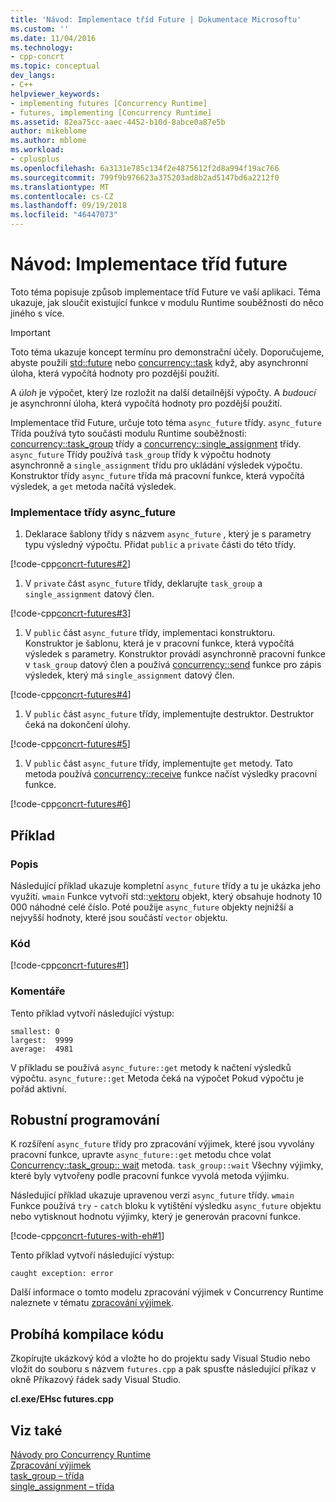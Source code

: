 ```yaml
---
title: 'Návod: Implementace tříd Future | Dokumentace Microsoftu'
ms.custom: ''
ms.date: 11/04/2016
ms.technology:
- cpp-concrt
ms.topic: conceptual
dev_langs:
- C++
helpviewer_keywords:
- implementing futures [Concurrency Runtime]
- futures, implementing [Concurrency Runtime]
ms.assetid: 82ea75cc-aaec-4452-b10d-8abce0a87e5b
author: mikeblome
ms.author: mblome
ms.workload:
- cplusplus
ms.openlocfilehash: 6a3131e785c134f2e4875612f2d8a994f19ac766
ms.sourcegitcommit: 799f9b976623a375203ad8b2ad5147bd6a2212f0
ms.translationtype: MT
ms.contentlocale: cs-CZ
ms.lasthandoff: 09/19/2018
ms.locfileid: "46447073"
---
```

# <a name="walkthrough-implementing-futures"></a>Návod: Implementace tříd future

Toto téma popisuje způsob implementace tříd Future ve vaší aplikaci. Téma ukazuje, jak sloučit existující funkce v modulu Runtime souběžnosti do něco jiného s více.

> [!IMPORTANT]
>  Toto téma ukazuje koncept termínu pro demonstrační účely. Doporučujeme, abyste použili [std::future](../../standard-library/future-class.md) nebo [concurrency::task](../../parallel/concrt/reference/task-class.md) když, aby asynchronní úloha, která vypočítá hodnoty pro pozdější použití.

A *úloh* je výpočet, který lze rozložit na další detailnější výpočty. A *budoucí* je asynchronní úloha, která vypočítá hodnoty pro pozdější použití.

Implementace tříd Future, určuje toto téma `async_future` třídy. `async_future` Třída používá tyto součásti modulu Runtime souběžnosti: [concurrency::task_group](reference/task-group-class.md) třídy a [concurrency::single_assignment](../../parallel/concrt/reference/single-assignment-class.md) třídy. `async_future` Třídy používá `task_group` třídy k výpočtu hodnoty asynchronně a `single_assignment` třídu pro ukládání výsledek výpočtu. Konstruktor třídy `async_future` třída má pracovní funkce, která vypočítá výsledek, a `get` metoda načítá výsledek.

### <a name="to-implement-the-asyncfuture-class"></a>Implementace třídy async_future

1. Deklarace šablony třídy s názvem `async_future` , který je s parametry typu výsledný výpočtu. Přidat `public` a `private` části do této třídy.

[!code-cpp[concrt-futures#2](../../parallel/concrt/codesnippet/cpp/walkthrough-implementing-futures_1.cpp)]

1. V `private` část `async_future` třídy, deklarujte `task_group` a `single_assignment` datový člen.

[!code-cpp[concrt-futures#3](../../parallel/concrt/codesnippet/cpp/walkthrough-implementing-futures_2.cpp)]

1. V `public` část `async_future` třídy, implementaci konstruktoru. Konstruktor je šablonu, která je v pracovní funkce, která vypočítá výsledek s parametry. Konstruktor provádí asynchronně pracovní funkce v `task_group` datový člen a používá [concurrency::send](reference/concurrency-namespace-functions.md#send) funkce pro zápis výsledek, který má `single_assignment` datový člen.

[!code-cpp[concrt-futures#4](../../parallel/concrt/codesnippet/cpp/walkthrough-implementing-futures_3.cpp)]

1. V `public` část `async_future` třídy, implementujte destruktor. Destruktor čeká na dokončení úlohy.

[!code-cpp[concrt-futures#5](../../parallel/concrt/codesnippet/cpp/walkthrough-implementing-futures_4.cpp)]

1. V `public` část `async_future` třídy, implementujte `get` metody. Tato metoda používá [concurrency::receive](reference/concurrency-namespace-functions.md#receive) funkce načíst výsledky pracovní funkce.

[!code-cpp[concrt-futures#6](../../parallel/concrt/codesnippet/cpp/walkthrough-implementing-futures_5.cpp)]

## <a name="example"></a>Příklad

### <a name="description"></a>Popis

Následující příklad ukazuje kompletní `async_future` třídy a tu je ukázka jeho využití. `wmain` Funkce vytvoří std::[vektoru](../../standard-library/vector-class.md) objekt, který obsahuje hodnoty 10 000 náhodné celé číslo. Poté použije `async_future` objekty nejnižší a nejvyšší hodnoty, které jsou součástí `vector` objektu.

### <a name="code"></a>Kód

[!code-cpp[concrt-futures#1](../../parallel/concrt/codesnippet/cpp/walkthrough-implementing-futures_6.cpp)]

### <a name="comments"></a>Komentáře

Tento příklad vytvoří následující výstup:

```Output
smallest: 0
largest:  9999
average:  4981
```

V příkladu se používá `async_future::get` metody k načtení výsledků výpočtu. `async_future::get` Metoda čeká na výpočet Pokud výpočtu je pořád aktivní.

## <a name="robust-programming"></a>Robustní programování

K rozšíření `async_future` třídy pro zpracování výjimek, které jsou vyvolány pracovní funkce, upravte `async_future::get` metodu chce volat [Concurrency::task_group:: wait](reference/task-group-class.md#wait) metoda. `task_group::wait` Všechny výjimky, které byly vytvořeny podle pracovní funkce vyvolá metoda výjimku.

Následující příklad ukazuje upravenou verzi `async_future` třídy. `wmain` Funkce používá `try` - `catch` bloku k vytištění výsledku `async_future` objektu nebo vytisknout hodnotu výjimky, který je generován pracovní funkce.

[!code-cpp[concrt-futures-with-eh#1](../../parallel/concrt/codesnippet/cpp/walkthrough-implementing-futures_7.cpp)]

Tento příklad vytvoří následující výstup:

```Output
caught exception: error
```

Další informace o tomto modelu zpracování výjimek v Concurrency Runtime naleznete v tématu [zpracování výjimek](../../parallel/concrt/exception-handling-in-the-concurrency-runtime.md).

## <a name="compiling-the-code"></a>Probíhá kompilace kódu

Zkopírujte ukázkový kód a vložte ho do projektu sady Visual Studio nebo vložit do souboru s názvem `futures.cpp` a pak spusťte následující příkaz v okně Příkazový řádek sady Visual Studio.

**cl.exe/EHsc futures.cpp**

## <a name="see-also"></a>Viz také

[Návody pro Concurrency Runtime](../../parallel/concrt/concurrency-runtime-walkthroughs.md)<br/>
[Zpracování výjimek](../../parallel/concrt/exception-handling-in-the-concurrency-runtime.md)<br/>
[task_group – třída](reference/task-group-class.md)<br/>
[single_assignment – třída](../../parallel/concrt/reference/single-assignment-class.md)
